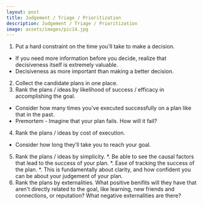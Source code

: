 ```yaml
---
layout: post
title: Judgement / Triage / Prioritization
description: Judgement / Triage / Prioritization
image: assets/images/pic14.jpg
---
```


1. Put a hard constraint on the time you’ll take to make a decision.
* If you need more information before you decide, realize that decisiveness itself is extremely valuable.
* Decisiveness as more important than making a better decision.
2. Collect the candidate plans in one place.
3. Rank the plans / ideas by likelihood of success / efficacy in accomplishing the goal.
* Consider how many times you’ve executed successfully on a plan like that in the past.
* Premortem - Imagine that your plan fails. How will it fail?
4. Rank the plans / ideas by cost of execution.
* Consider how long they’ll take you to reach your goal.
5. Rank the plans / ideas by simplicity.
*. Be able to see the causal factors that lead to the success of your plan.
*. Ease of tracking the success of the plan.
*. This is fundamentally about clarity, and how confident you can be about your judgement of your plan.
6. Rank the plans by externalities. What positive benifits will they have that aren't directly related to the goal, like learning, new friends and connections, or reputation? What negative externalities are there?
